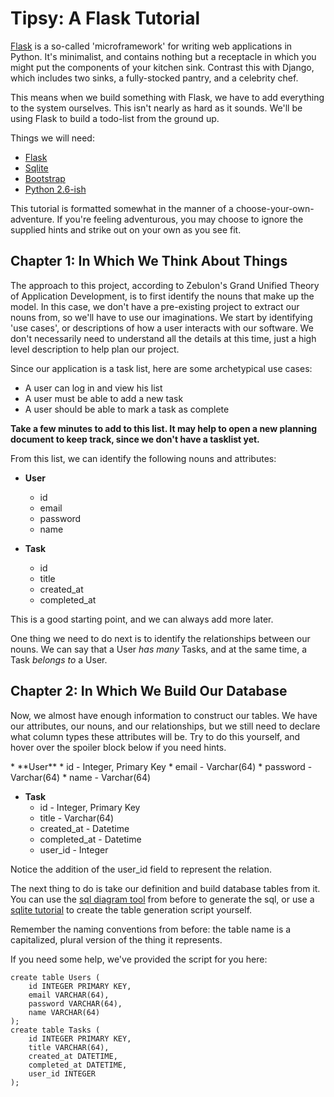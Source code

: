 Tipsy: A Flask Tutorial
======================
[Flask](http://flask.pocoo.org) is a so-called 'microframework' for writing web applications in Python. It's minimalist, and contains nothing but a receptacle in which you might put the components of your kitchen sink. Contrast this with Django, which includes two sinks, a fully-stocked pantry, and a celebrity chef.

This means when we build something with Flask, we have to add everything to the system ourselves. This isn't nearly as hard as it sounds. We'll be using Flask to build a todo-list from the ground up.

Things we will need:

* [Flask](http://flask.pocoo.org)
* [Sqlite](http://www.sqlite.org)
* [Bootstrap](http://twitter.github.com/bootstrap/)
* [Python 2.6-ish](http://www.python.org)

This tutorial is formatted somewhat in the manner of a choose-your-own-adventure. If you're feeling adventurous, you may choose to ignore the supplied hints and strike out on your own as you see fit. 

Chapter 1: In Which We Think About Things
-----------------------------------------
The approach to this project, according to Zebulon's Grand Unified Theory of Application Development, is to first identify the nouns that make up the model. In this case, we don't have a pre-existing project to extract our nouns from, so we'll have to use our imaginations. We start by identifying 'use cases', or descriptions of how a user interacts with our software. We don't necessarily need to understand all the details at this time, just a high level description to help plan our project.

Since our application is a task list, here are some archetypical use cases:

* A user can log in and view his list
* A user must be able to add a new task
* A user should be able to mark a task as complete

**Take a few minutes to add to this list. It may help to open a new planning document to keep track, since we don't have a tasklist yet.**

From this list, we can identify the following nouns and attributes:

*   **User**
    * id
    * email
    * password
    * name

*   **Task**
    * id
    * title
    * created\_at
    * completed\_at

This is a good starting point, and we can always add more later.

One thing we need to do next is to identify the relationships between our nouns. We can say that a User _has many_ Tasks, and at the same time, a Task _belongs to_ a User.

Chapter 2: In Which We Build Our Database
-----------------------------------------
Now, we almost have enough information to construct our tables. We have our attributes, our nouns, and our relationships, but we still need to declare what column types these attributes will be. Try to do this yourself, and hover over the spoiler block below if you need hints.

<div class="spoilers">
*   **User**
    * id - Integer, Primary Key
    * email - Varchar(64)
    * password - Varchar(64)
    * name - Varchar(64)

*   **Task**
    * id - Integer, Primary Key
    * title - Varchar(64)
    * created\_at - Datetime
    * completed\_at - Datetime
    * user\_id - Integer

Notice the addition of the user\_id field to represent the relation.
</div>

The next thing to do is take our definition and build database tables from it. You can use the [sql diagram tool](http://robotocracy.com/sql/) from before to generate the sql, or use a [sqlite tutorial](http://souptonuts.sourceforge.net/readme_sqlite_tutorial.html) to create the table generation script yourself.

Remember the naming conventions from before: the table name is a capitalized, plural version of the thing it represents.

If you need some help, we've provided the script for you here:

<div class="spoilers">

    create table Users (
        id INTEGER PRIMARY KEY,
        email VARCHAR(64),
        password VARCHAR(64),
        name VARCHAR(64)
    );
    create table Tasks (
        id INTEGER PRIMARY KEY,
        title VARCHAR(64),
        created_at DATETIME,
        completed_at DATETIME,
        user_id INTEGER
    );

</div>
